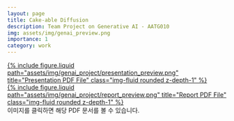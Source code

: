 ```yaml
---
layout: page
title: Cake-able Diffusion
description: Team Project on Generative AI - AATG010
img: assets/img/genai_preview.png
importance: 1
category: work
---
```



<div class="row justify-content-sm-center">
    <div class="col-sm-8 mt-3 mt-md-0">
        <a href="/assets/pdf/genai_presentation.pdf" target="_blank">
            {% include figure.liquid path="assets/img/genai_project/presentation_preview.png" title="Presentation PDF File" class="img-fluid rounded z-depth-1" %}
        </a>
    </div>
    <div class="col-sm-4 mt-3 mt-md-0">
        <a href="/assets/pdf/genai_report.pdf" target="_blank">
            {% include figure.liquid path="assets/img/genai_project/report_preview.png" title="Report PDF File" class="img-fluid rounded z-depth-1" %}
        </a>
    </div>
</div>
<div class="caption">
    이미지를 클릭하면 해당 PDF 문서를 볼 수 있습니다.
</div>
